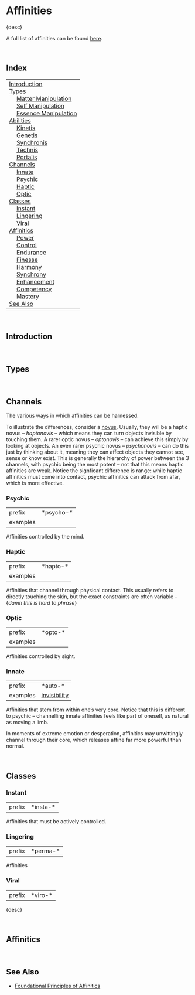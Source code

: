 # Affinities

{desc}

A full list of affinities can be found [here](affinities.md).



<br>



## Index

<table>
  <td>
    <a href="#introduction"> Introduction </a> <br>
    <a href="#types"> Types </a> <br>
    &emsp; <a href="#matter-manipulation"> Matter Manipulation </a> <br>
    &emsp; <a href="#self-manipulation"> Self Manipulation </a> <br>
    &emsp; <a href="#essence-manipulation"> Essence Manipulation </a> <br>
    <a href="#abilities"> Abilities </a> <br>
    &emsp; <a href="#kinetis"> Kinetis </a> <br>
    &emsp; <a href="#genetis"> Genetis </a> <br>
    &emsp; <a href="#synchronis"> Synchronis </a> <br>
    &emsp; <a href="#technis"> Technis </a> <br>
    &emsp; <a href="#portalis"> Portalis </a> <br>
    <a href="#channels"> Channels </a> <br>
    &emsp; <a href="#innate"> Innate </a> <br>
    &emsp; <a href="#psychic"> Psychic </a> <br>
    &emsp; <a href="#haptic"> Haptic </a> <br>
    &emsp; <a href="#optic"> Optic </a> <br>
    <a href="#classes"> Classes </a> <br>
    &emsp; <a href="#instant"> Instant </a> <br>
    &emsp; <a href="#lingering"> Lingering </a> <br>
    &emsp; <a href="#viral"> Viral </a> <br>
    <a href="#affinitics"> Affinitics </a> <br>
    &emsp; <a href="#power"> Power </a> <br>
    &emsp; <a href="#control"> Control </a> <br>
    &emsp; <a href="#endurance"> Endurance </a> <br>
    &emsp; <a href="#finesse"> Finesse </a> <br>
    &emsp; <a href="#harmony"> Harmony </a> <br>
    &emsp; <a href="#synchrony"> Synchrony </a> <br>
    &emsp; <a href="#enhancement"> Enhancement </a> <br>
    &emsp; <a href="#competency"> Competency </a> <br>
    &emsp; <a href="#mastery"> Mastery </a> <br>
    <a href="#see-also"> See Also </a>
  </td>
</table>


<br>


## Introduction


<br>


## Types


<br>


## Channels

The various ways in which affinities can be harnessed.

To illustrate the differences, consider a [novus](affinities/novis.md). Usually, they will be a haptic novus – *haptonovis* – which means they can turn objects invisible by touching them. A rarer optic novus – *optonovis* – can achieve this simply by looking at objects. An even rarer psychic novus – *psychonovis* – can do this just by thinking about it, meaning they can affect objects they cannot see, sense or know exist. This is generally the hierarchy of power between the 3 channels, with psychic being the most potent – not that this means haptic affinities are weak. Notice the signficant difference is range: while haptic affinitics must come into contact, psychic affinitics can attack from afar, which is more effective.

### Psychic

<table>
  <tr>
    <td> prefix </td>
    <td> *psycho-* </td>
  </tr>
  <tr>
    <td> examples </td>
    <td> <a href="affinities/.md">  </a> </td>
  </tr>
</table>

Affinities controlled by the mind.

### Haptic

<table>
  <tr>
    <td> prefix </td>
    <td> *hapto-* </td>
  </tr>
  <tr>
    <td> examples </td>
    <td> <a href="affinities/.md">  </a> </td>
  </tr>
</table>

Affinities that channel through physical contact. This usually refers to directly touching the skin, but the exact constraints are often variable – {*damn this is hard to phrase*}

### Optic

<table>
  <tr>
    <td> prefix </td>
    <td> *opto-* </td>
  </tr>
  <tr>
    <td> examples </td>
    <td> <a href="affinities/.md">  </a> </td>
  </tr>
</table>

Affinities controlled by sight.

### Innate

<table>
  <tr>
    <td> prefix </td>
    <td> *auto-* </td>
  </tr>
  <tr>
    <td> examples </td>
    <td> <a href="affinities/invisibility.md"> invisibility </a> </td>
  </tr>
</table>

Affinities that stem from within one’s very core. Notice that this is different to psychic – channelling innate affinities feels like part of oneself, as natural as moving a limb.

In moments of extreme emotion or desperation, affinitics may unwittingly channel through their core, which releases affine far more powerful than normal.


<br>


## Classes

### Instant

<table>
  <tr>
    <td> prefix </td>
    <td> *insta-* </td>
  </tr>
</table>

Affinities that must be actively controlled.

### Lingering

<table>
  <tr>
    <td> prefix </td>
    <td> *perma-* </td>
  </tr>
</table>

Affinities

### Viral

<table>
  <tr>
    <td> prefix </td>
    <td> *viro-* </td>
  </tr>
</table>

{desc}


<br>


## Affinitics


<br>


## See Also

- [Foundational Principles of Affinitics](foundational%20principles%20of%20affinitics.md)
